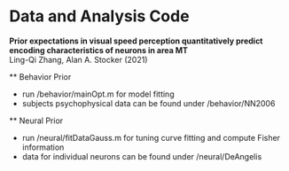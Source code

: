 # Data and Analysis Code
**Prior expectations in visual speed perception 
quantitatively predict encoding characteristics of neurons in area MT**  
Ling-Qi Zhang, Alan A. Stocker (2021)  

** Behavior Prior
- run /behavior/mainOpt.m for model fitting 
- subjects psychophysical data can be found under /behavior/NN2006

** Neural Prior
- run /neural/fitDataGauss.m for tuning curve fitting and compute Fisher information
- data for individual neurons can be found under /neural/DeAngelis
